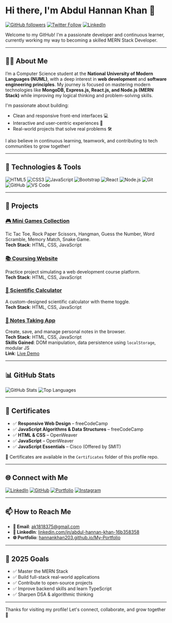 # Hi there, I'm Abdul Hannan Khan 👋

[![GitHub followers](https://img.shields.io/github/followers/Hannankhan203?label=Follow&style=social)](https://github.com/Hannankhan203)
[![Twitter Follow](https://img.shields.io/twitter/follow/yourtwitterhandle?style=social)](https://twitter.com/yourtwitterhandle)
[![LinkedIn](https://img.shields.io/badge/LinkedIn-Follow-blue?logo=linkedin&style=social)](https://www.linkedin.com/in/abdul-hannan-khan-bab1a7361/)


Welcome to my GitHub! I'm a passionate developer and continuous learner, currently working my way to becoming a skilled MERN Stack Developer.

---

## 👨‍💻 About Me

I’m a Computer Science student at the **National University of Modern Languages (NUML)**, with a deep interest in **web development** and **software engineering principles**. My journey is focused on mastering modern technologies like **MongoDB, Express.js, React.js, and Node.js (MERN Stack)** while improving my logical thinking and problem-solving skills.

I'm passionate about building:
- Clean and responsive front-end interfaces 💻
- Interactive and user-centric experiences 🎯
- Real-world projects that solve real problems 🛠️

I also believe in continuous learning, teamwork, and contributing to tech communities to grow together!

---

## 🔧 Technologies & Tools

![HTML5](https://img.shields.io/badge/-HTML5-E34F26?logo=html5&logoColor=fff)
![CSS3](https://img.shields.io/badge/-CSS3-1572B6?logo=css3&logoColor=fff)
![JavaScript](https://img.shields.io/badge/-JavaScript-F7DF1E?logo=javascript&logoColor=000)
![Bootstrap](https://img.shields.io/badge/-Bootstrap-7952B3?logo=bootstrap&logoColor=fff)
![React](https://img.shields.io/badge/-React-61DAFB?logo=react&logoColor=000)
![Node.js](https://img.shields.io/badge/-Node.js-339933?logo=node.js&logoColor=fff)
![Git](https://img.shields.io/badge/-Git-F05032?logo=git&logoColor=fff)
![GitHub](https://img.shields.io/badge/-GitHub-181717?logo=github&logoColor=fff)
![VS Code](https://img.shields.io/badge/-VS%20Code-007ACC?logo=visual-studio-code&logoColor=fff)

---

## 📘 Projects

### [🎮 Mini Games Collection](https://github.com/Hannankhan203/Games)
Tic Tac Toe, Rock Paper Scissors, Hangman, Guess the Number, Word Scramble, Memory Match, Snake Game.  
**Tech Stack**: HTML, CSS, JavaScript

### [📚 Coursing Website](https://github.com/Hannankhan203/Coursing-Site)
Practice project simulating a web development course platform.  
**Tech Stack**: HTML, CSS, JavaScript

### [🧮 Scientific Calculator](https://github.com/Hannankhan203/Scientific-Calculator)
A custom-designed scientific calculator with theme toggle.  
**Tech Stack**: HTML, CSS, JavaScript

### [📝 Notes Taking App](https://hannankhan203.github.io/Notes/)
Create, save, and manage personal notes in the browser.  
**Tech Stack**: HTML, CSS, JavaScript  
**Skills Gained**: DOM manipulation, data persistence using `localStorage`, modular JS  
**Link**: [Live Demo](https://hannankhan203.github.io/Notes/)

---

## 📊 GitHub Stats

![GitHub Stats](https://github-readme-stats.vercel.app/api?username=Hannankhan203&show_icons=true&theme=default)
![Top Languages](https://github-readme-stats.vercel.app/api/top-langs/?username=Hannankhan203&layout=compact&theme=default)

---

## 🏅 Certificates

- ✅ **Responsive Web Design** – freeCodeCamp  
- ✅ **JavaScript Algorithms & Data Structures** – freeCodeCamp  
- ✅ **HTML & CSS** – OpenWeaver  
- ✅ **JavaScript** – OpenWeaver  
- ✅ **JavaScript Essentials** – Cisco (Offered by SMIT)

📁 Certificates are available in the `Certificates` folder of this profile repo.

---

## 🌐 Connect with Me

[![LinkedIn](https://img.shields.io/badge/-LinkedIn-blue?logo=linkedin&logoColor=white)](https://www.linkedin.com/in/abdul-hannan-khan-bab1a7361/)
[![GitHub](https://img.shields.io/badge/-GitHub-181717?logo=github&logoColor=white)](https://github.com/Hannankhan203)
[![Portfolio](https://img.shields.io/badge/-Portfolio-000?logo=firefox&logoColor=white)](https://hannankhan203.github.io/My-Portfolio/)
[![Instagram](https://img.shields.io/badge/-Instagram-E4405F?logo=instagram&logoColor=white)](https://www.instagram.com/hannan.dev/)
<!-- [![Twitter](https://img.shields.io/badge/-Twitter-1DA1F2?logo=twitter&logoColor=white)](https://twitter.com/yourhandle) -->

---

## 📫 How to Reach Me

- **📧 Email**: ak1818375@gmail.com  
- **💼 LinkedIn**: [linkedin.com/in/abdul-hannan-khan-16b358358](https://www.linkedin.com/in/abdul-hannan-khan-bab1a7361)  
- **🌐 Portfolio**: [hannankhan203.github.io/My-Portfolio](https://hannankhan203.github.io/My-Portfolio/)

---

## 🎯 2025 Goals

- ✅ Master the MERN Stack
- ✅ Build full-stack real-world applications
- ✅ Contribute to open-source projects
- ✅ Improve backend skills and learn TypeScript
- ✅ Sharpen DSA & algorithmic thinking

---

Thanks for visiting my profile! Let's connect, collaborate, and grow together 🚀
